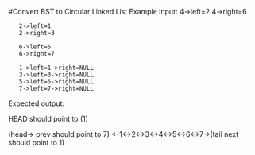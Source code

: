 

#Convert BST to Circular Linked List
Example
input:
       4->left=2
       4->right=6
       
       2->left=1
       2->right=3
       
       6->left=5
       6->right=7
       
       1->left=1->right=NULL
       3->left=3->right=NULL
       5->left=5->right=NULL
       7->left=7->right=NULL
       
       
    
  
Expected output:

HEAD should point to (1)

(head-> prev should point to 7) <-1<->2<->3<->4<->5<->6<->7->(tail next should point to 1)                                                             

